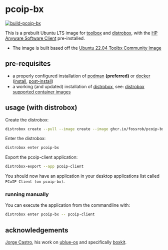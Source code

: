 # pcoip-bx

[![build-pcoip-bx](https://github.com/fossrob/pcoip-bx/actions/workflows/build.yml/badge.svg)](https://github.com/fossrob/pcoip-bx/actions/workflows/build.yml)

This is a prebuilt Ubuntu LTS image for [toolbox](https://docs.fedoraproject.org/en-US/fedora-silverblue/toolbox/) and [distrobox](https://distrobox.privatedns.org/), with the [HP Anyware Software Client](https://docs.teradici.com/find/product/hp-anyware/2023.01/software-client-for-linux) pre-installed.

- The image is built based off the [Ubuntu 22.04 Toolbx Community Image](https://github.com/toolbx-images/images)

## pre-requisites

- a properly configured installation of [podman](https://podman.io/) **(preferred)** or [docker](https://www.docker.com/) ([install](https://docs.docker.com/engine/install/), [post-install](https://docs.docker.com/engine/install/linux-postinstall/))
- a working (and updated) installation of [distrobox](https://distrobox.privatedns.org/), see: [distrobox supported container images](https://distrobox.privatedns.org/compatibility.html#supported-container-managers)

## usage (with distrobox)

Create the distrobox:

```bash
distrobox create --pull --image create --image ghcr.io/fossrob/pcoip-bx:latest --name pcoip-bx
```

Enter the distrobox:

```bash
distrobox enter pcoip-bx
```

Export the pcoip-client application:

```bash
distrobox-export --app pcoip-client
```

You should now have an application in your desktop applications list called `PCoIP Client (on pcoip-bx)`.

### running manually

You can execute the application from the commandline with:

```bash
distrobox enter pcoip-bx -- pcoip-client
```

## acknowledgements

[Jorge Castro](https://github.com/castrojo), his work on [ublue-os](https://github.com/ublue-os) and specifically [boxkit](https://github.com/ublue-os/boxkit).
